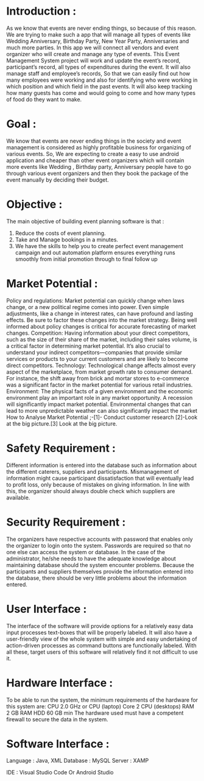 # Introduction :
As we know that events are never ending things, so because of this reason. We are trying to make such a app that will manage all types of events like Wedding Anniversary, Birthday Party,  New Year Party,  Anniversaries and much more parties. In this app we will connect all vendors and event organizer who will create and manage any type of events. 
This Event Management System project will work and update the event’s record, participant’s record, all types of expenditures during the  event. It will also manage staff and employee’s records, So that we can easily find out how many employees were working and also for identifying who were working in which position and which field in the past events. 
It will also keep tracking how many guests has come and would going to come and how many types of food do they want to make.

# Goal : 
We know that events are never ending things in the society  and event management is considered as highly profitable business for organizing of  various events.
So, We are expecting to create a easy to use android application and cheaper than other event organizers which will contain more events like Wedding , Birthday party, Anniversary people have to go through various event organizers and then they book the package of the event manually by deciding their budget.

# Objective :
The main objective of building event planning software is that :
1. Reduce the costs of event planning.
2. Take and Manage bookings in a minutes.
3. We have the skills to help you to create perfect event management campaign and out automation platform ensures everything runs smoothly from initial promotion  through to final follow up 
 
# Market Potential :
Policy and regulations: Market potential can quickly change when laws change, or a new political regime comes into power. Even simple adjustments, like a change in interest rates, can have profound and lasting effects. Be sure to factor these changes into the market strategy. Being well informed about policy changes is critical for accurate forecasting of market changes.
Competition: Having information about your direct competitors, such as the size of their share of the market, including their sales volume, is a critical factor in determining market potential. It’s also crucial to understand your indirect competitors—companies that provide similar services or products to your current customers and are likely to become direct competitors.
Technology: Technological change affects almost every aspect of the marketplace, from market growth rate to consumer demand. For instance, the shift away from brick and mortar stores to e-commerce was a significant factor in the market potential for various retail industries. Environment: The physical facts of a given environment and the economic environment play an important role in any market opportunity. A recession will significantly impact market potential. Environmental changes that can lead to more unpredictable weather can also significantly impact the market
How to Analyse Market Potential ;-[1]- Conduct customer research [2]-Look at the big picture.[3] Look at the big picture.

# Safety Requirement :
Different information is entered into the database such as information about the different caterers, suppliers and participants. Mismanagement of  information might cause participant dissatisfaction that will eventually lead to profit loss, only because of mistakes on giving information.
In line with this, the organizer should always double check which suppliers are available.

# Security Requirement	:
The organizers have respective accounts with password that enables only the organizer to login onto the system. Passwords are required so that no one else can access the system or database. 
In the case of  the administrator, he/she needs to have the adequate knowledge  about maintaining database should the system encounter problems. Because the participants and suppliers themselves provide the information entered into the database, there should be very little problems about the information entered.

# User Interface :
The interface of the software will provide options for a relatively easy data input processes text-boxes that will be properly labeled. It will also have a user-friendly view of the whole system with simple and easy undertaking of action-driven processes as command buttons are  functionally labeled.
With all these, target users of this software will relatively find it not difficult to use it. 

# Hardware Interface :
To be able to run the system, the minimum requirements of the hardware for this system are:
CPU 2.0 GHz or CPU (laptop) Core 2
CPU (desktops) RAM   2 GB RAM
HDD 60 GB min
The hardware used must have a competent firewall to secure the data in the system.

# Software Interface :
Language : Java, XML
Database : MySQL
Server : XAMP

IDE : Visual Studio Code Or Android Studio
